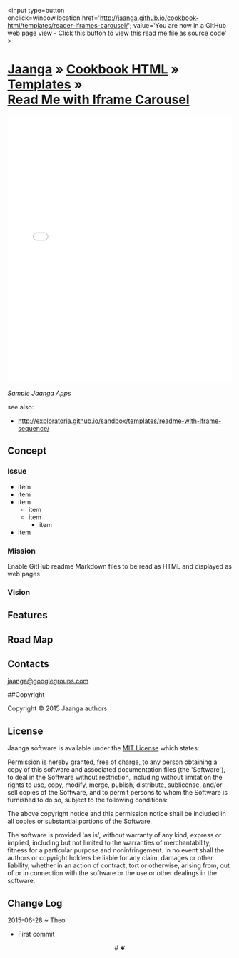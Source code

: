 <span style=display:none; >[You are now in a GitHub source code view - click this link to view this read ee file as a web page]( http://jaanga.github.io/cookbook-html/templates/reader-iframes-carousel/  "View file as a web page." ) </span>
<input type=button onclick=window.location.href='http://jaanga.github.io/cookbook-html/templates/reader-iframes-carousel/'; value='You are now in a GitHub web page view - Click this button to view this read me file as source code' >

[Jaanga]( http://jaanga.github.io/ ) &raquo; [Cookbook HTML]( http://jaanga.github.io/cookbook-html/ ) &raquo;  [Templates]( http://jaanga.github.io/cookbook-html/templates/ ) &raquo;  
[Read Me with Iframe Carousel]( index.html )
===


<iframe id=ifr src="iframe-carousel-r3.html" width=100% height=600px ></iframe>  

_Sample Jaanga Apps_

see also:

* <http://exploratoria.github.io/sandbox/templates/readme-with-iframe-sequence/>

## Concept

### Issue

* item
* item
* item
	* item
	* item
		* item
* item

### Mission  
<!-- a statement of a rationale, applicable now as well as in the future -->
Enable GitHub readme Markdown files to be read as HTML and displayed as web pages

### Vision  
<!--  a descriptive picture of a desired future state -->


## Features

## Road Map

## Contacts

jaanga@googlegroups.com

##Copyright

Copyright © 2015 Jaanga authors


## License

Jaanga software is available under the [MIT License]( http://en.wikipedia.org/wiki/MIT_License) which states:

Permission is hereby granted, free of charge, to any person obtaining a copy of this software and associated documentation files (the 'Software'),
to deal in the Software without restriction, including without limitation the rights to use, copy, modify, merge, publish, distribute, sublicense, and/or sell copies of the Software, and to permit persons to whom the Software is furnished to do so, subject to the following conditions:

The above copyright notice and this permission notice shall be included in all copies or substantial portions of the Software.

The software is provided 'as is', without warranty of any kind, express or implied, including but not limited to the warranties of merchantability, fitness for a particular purpose and noninfringement.
In no event shall the authors or copyright holders be liable for any claim, damages or other liability, whether in an action of contract, tort or otherwise, arising from, out of or in connection with the software or the use or other dealings in the software.


## Change Log

2015-06-28 ~ Theo

* First commit



<center>
# &#x2766;
</center>
<style>iframe { border-width: 0; }</style>
